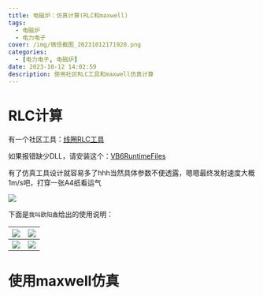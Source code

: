```yaml
---
title: 电磁炉：仿真计算(RLC和maxwell)
tags:
  - 电磁炉
  - 电力电子
cover: /img/微信截图_20231012171920.png
categories:
  - [电力电子, 电磁炉]
date: 2023-10-12 14:02:59
description: 使用社区RLC工具和maxwell仿真计算
---
```

# RLC计算
有一个社区工具：[线圈RLC工具](RLC工具.exe)

如果报错缺少DLL，请安装这个：[VB6RuntimeFiles](IDAutomation_VB6RuntimeFiles.exe)

有了仿真工具设计就容易多了hhh当然具体参数不便透露，嗯嗯最终发射速度大概1m/s吧，打穿一张A4纸看运气

![](微信截图_20231012171920.png)

下面是`我叫欧阳鑫`给出的使用说明：

| ![](483f93118f76d90d1befeb952c1aca4.jpg)  |  ![](320695395a6dab46b0b5b543a044ceb.jpg) |
| :------------: | :------------: |
|  ![](78f3b5d8e608f423e2004fd2e61df9e.jpg) | ![](f029f4a6dc094e7928d91bd31541f52.jpg)  |

# 使用maxwell仿真
